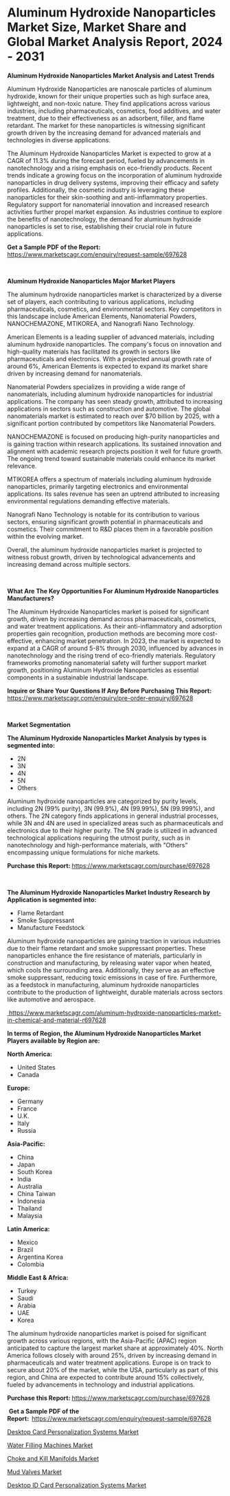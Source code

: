 <p><h1>Aluminum Hydroxide Nanoparticles Market Size, Market Share and Global Market Analysis Report, 2024 - 2031</h1></p><p><strong>Aluminum Hydroxide Nanoparticles Market Analysis and Latest Trends</strong></p>
<p><p>Aluminum Hydroxide Nanoparticles are nanoscale particles of aluminum hydroxide, known for their unique properties such as high surface area, lightweight, and non-toxic nature. They find applications across various industries, including pharmaceuticals, cosmetics, food additives, and water treatment, due to their effectiveness as an adsorbent, filler, and flame retardant. The market for these nanoparticles is witnessing significant growth driven by the increasing demand for advanced materials and technologies in diverse applications.</p><p>The Aluminum Hydroxide Nanoparticles Market is expected to grow at a CAGR of 11.3% during the forecast period, fueled by advancements in nanotechnology and a rising emphasis on eco-friendly products. Recent trends indicate a growing focus on the incorporation of aluminum hydroxide nanoparticles in drug delivery systems, improving their efficacy and safety profiles. Additionally, the cosmetic industry is leveraging these nanoparticles for their skin-soothing and anti-inflammatory properties. Regulatory support for nanomaterial innovation and increased research activities further propel market expansion. As industries continue to explore the benefits of nanotechnology, the demand for aluminum hydroxide nanoparticles is set to rise, establishing their crucial role in future applications.</p></p>
<p><strong>Get a Sample PDF of the Report:&nbsp;</strong> <a href="https://www.marketscagr.com/enquiry/request-sample/697628?utm_campaign=1128&utm_medium=2&utm_source=Github&utm_content=ia&utm_term=03102024&utm_id=aluminum-hydroxide-nanoparticles">https://www.marketscagr.com/enquiry/request-sample/697628</a></p>
<p>&nbsp;</p>
<p><strong>Aluminum Hydroxide Nanoparticles Major Market Players</strong></p>
<p><p>The aluminum hydroxide nanoparticles market is characterized by a diverse set of players, each contributing to various applications, including pharmaceuticals, cosmetics, and environmental sectors. Key competitors in this landscape include American Elements, Nanomaterial Powders, NANOCHEMAZONE, MTIKOREA, and Nanografi Nano Technology.</p><p>American Elements is a leading supplier of advanced materials, including aluminum hydroxide nanoparticles. The company's focus on innovation and high-quality materials has facilitated its growth in sectors like pharmaceuticals and electronics. With a projected annual growth rate of around 6%, American Elements is expected to expand its market share driven by increasing demand for nanomaterials.</p><p>Nanomaterial Powders specializes in providing a wide range of nanomaterials, including aluminum hydroxide nanoparticles for industrial applications. The company has seen steady growth, attributed to increasing applications in sectors such as construction and automotive. The global nanomaterials market is estimated to reach over $70 billion by 2025, with a significant portion contributed by competitors like Nanomaterial Powders.</p><p>NANOCHEMAZONE is focused on producing high-purity nanoparticles and is gaining traction within research applications. Its sustained innovation and alignment with academic research projects position it well for future growth. The ongoing trend toward sustainable materials could enhance its market relevance.</p><p>MTIKOREA offers a spectrum of materials including aluminum hydroxide nanoparticles, primarily targeting electronics and environmental applications. Its sales revenue has seen an uptrend attributed to increasing environmental regulations demanding effective materials.</p><p>Nanografi Nano Technology is notable for its contribution to various sectors, ensuring significant growth potential in pharmaceuticals and cosmetics. Their commitment to R&D places them in a favorable position within the evolving market.</p><p>Overall, the aluminum hydroxide nanoparticles market is projected to witness robust growth, driven by technological advancements and increasing demand across multiple sectors.</p></p>
<p>&nbsp;</p>
<p><strong>What Are The Key Opportunities For Aluminum Hydroxide Nanoparticles Manufacturers?</strong></p>
<p><p>The Aluminum Hydroxide Nanoparticles market is poised for significant growth, driven by increasing demand across pharmaceuticals, cosmetics, and water treatment applications. As their anti-inflammatory and adsorption properties gain recognition, production methods are becoming more cost-effective, enhancing market penetration. In 2023, the market is expected to expand at a CAGR of around 5-8% through 2030, influenced by advances in nanotechnology and the rising trend of eco-friendly materials. Regulatory frameworks promoting nanomaterial safety will further support market growth, positioning Aluminum Hydroxide Nanoparticles as essential components in a sustainable industrial landscape.</p></p>
<p><strong>Inquire or Share Your Questions If Any Before Purchasing This Report:</strong> <a href="https://www.marketscagr.com/enquiry/pre-order-enquiry/697628?utm_campaign=1128&utm_medium=2&utm_source=Github&utm_content=ia&utm_term=03102024&utm_id=aluminum-hydroxide-nanoparticles">https://www.marketscagr.com/enquiry/pre-order-enquiry/697628</a></p>
<p>&nbsp;</p>
<p><strong>Market Segmentation</strong></p>
<p><strong>The Aluminum Hydroxide Nanoparticles Market Analysis by types is segmented into:</strong></p>
<p><ul><li>2N</li><li>3N</li><li>4N</li><li>5N</li><li>Others</li></ul></p>
<p><p>Aluminum hydroxide nanoparticles are categorized by purity levels, including 2N (99% purity), 3N (99.9%), 4N (99.99%), 5N (99.999%), and others. The 2N category finds applications in general industrial processes, while 3N and 4N are used in specialized areas such as pharmaceuticals and electronics due to their higher purity. The 5N grade is utilized in advanced technological applications requiring the utmost purity, such as in nanotechnology and high-performance materials, with "Others" encompassing unique formulations for niche markets.</p></p>
<p><strong>Purchase this Report:&nbsp;</strong><a href="https://www.marketscagr.com/purchase/697628?utm_campaign=1128&utm_medium=2&utm_source=Github&utm_content=ia&utm_term=03102024&utm_id=aluminum-hydroxide-nanoparticles">https://www.marketscagr.com/purchase/697628</a></p>
<p>&nbsp;</p>
<p><strong>The Aluminum Hydroxide Nanoparticles Market Industry Research by Application is segmented into:</strong></p>
<p><ul><li>Flame Retardant</li><li>Smoke Suppressant</li><li>Manufacture Feedstock</li></ul></p>
<p><p>Aluminum hydroxide nanoparticles are gaining traction in various industries due to their flame retardant and smoke suppressant properties. These nanoparticles enhance the fire resistance of materials, particularly in construction and manufacturing, by releasing water vapor when heated, which cools the surrounding area. Additionally, they serve as an effective smoke suppressant, reducing toxic emissions in case of fire. Furthermore, as a feedstock in manufacturing, aluminum hydroxide nanoparticles contribute to the production of lightweight, durable materials across sectors like automotive and aerospace.</p></p>
<p><a href="https://www.marketscagr.com/aluminum-hydroxide-nanoparticles-market-in-chemical-and-material-r697628?utm_campaign=1128&utm_medium=2&utm_source=Github&utm_content=ia&utm_term=03102024&utm_id=aluminum-hydroxide-nanoparticles">&nbsp;https://www.marketscagr.com/aluminum-hydroxide-nanoparticles-market-in-chemical-and-material-r697628</a></p>
<p><strong>In terms of Region, the Aluminum Hydroxide Nanoparticles Market Players available by Region are:</strong></p>
<p>
    <p> <strong> North America: </strong>
        <ul>
            <li>United States</li>
            <li>Canada</li>
        </ul>
        </p> 
    <p> <strong> Europe: </strong>
        <ul>
            <li>Germany</li>
            <li>France</li>
            <li>U.K.</li>
            <li>Italy</li>
            <li>Russia</li>
        </ul>
        </p> 
    <p> <strong> Asia-Pacific: </strong>
        <ul>
            <li>China</li>
            <li>Japan</li>
            <li>South Korea</li>
            <li>India</li>
            <li>Australia</li>
            <li>China Taiwan</li>
            <li>Indonesia</li>
            <li>Thailand</li>
            <li>Malaysia</li>
        </ul>
        </p> 
    <p> <strong> Latin America: </strong>
        <ul>
            <li>Mexico</li>
            <li>Brazil</li>
            <li>Argentina Korea</li>
            <li>Colombia</li>
        </ul>
        </p> 
    <p> <strong> Middle East & Africa: </strong>
        <ul>
            <li>Turkey</li>
            <li>Saudi</li>
            <li>Arabia</li>
            <li>UAE</li>
            <li>Korea</li>
        </ul>
    </p>
    </p>
<p><p>The aluminum hydroxide nanoparticles market is poised for significant growth across various regions, with the Asia-Pacific (APAC) region anticipated to capture the largest market share at approximately 40%. North America follows closely with around 25%, driven by increasing demand in pharmaceuticals and water treatment applications. Europe is on track to secure about 20% of the market, while the USA, particularly as part of this region, and China are expected to contribute around 15% collectively, fueled by advancements in technology and industrial applications.</p></p>
<p><strong>Purchase this Report: </strong><a href="https://www.marketscagr.com/purchase/697628?utm_campaign=1128&utm_medium=2&utm_source=Github&utm_content=ia&utm_term=03102024&utm_id=aluminum-hydroxide-nanoparticles">https://www.marketscagr.com/purchase/697628</a></p>
<p>&nbsp;<strong>Get a Sample PDF of the Report:&nbsp;&nbsp;</strong><a href="https://www.marketscagr.com/enquiry/request-sample/697628?utm_campaign=1128&utm_medium=2&utm_source=Github&utm_content=ia&utm_term=03102024&utm_id=aluminum-hydroxide-nanoparticles">https://www.marketscagr.com/enquiry/request-sample/697628</a></p>
<p><strong></strong></p>
<p><p><a href="https://issuu.com/reportprime-2/docs/desktop-card-personalization-system_8f60e345fb87e0?utm_campaign=1128&utm_medium=2&utm_source=Github&utm_content=ia&utm_term=03102024&utm_id=aluminum-hydroxide-nanoparticles">Desktop Card Personalization Systems Market</a></p><p><a href="https://www.linkedin.com/pulse/water-filling-machines-market-global-share-ranking-overall-d9j4e?trackingId=V%2FalzLj0TwacVZdYGOTbuQ%3D%3D&utm_campaign=1128&utm_medium=2&utm_source=Github&utm_content=ia&utm_term=03102024&utm_id=aluminum-hydroxide-nanoparticles">Water Filling Machines Market</a></p><p><a href="https://www.linkedin.com/pulse/choke-kill-manifolds-market-trends-regional-insights-forecasted-duxgf?trackingId=DXCLyfrqRVaa%2F9fYRbV6xg%3D%3D&utm_campaign=1128&utm_medium=2&utm_source=Github&utm_content=ia&utm_term=03102024&utm_id=aluminum-hydroxide-nanoparticles">Choke and Kill Manifolds Market</a></p><p><a href="https://www.linkedin.com/pulse/mud-valves-industry-analysis-report-its-market-size-growing-cagr-5cnvf?trackingId=z%2BDGYbMhRfKBCyC90H%2FTiA%3D%3D&utm_campaign=1128&utm_medium=2&utm_source=Github&utm_content=ia&utm_term=03102024&utm_id=aluminum-hydroxide-nanoparticles">Mud Valves Market</a></p><p><a href="https://issuu.com/reportprime-2/docs/desktop-id-card-personalization-sys_ca46978463d1b7?utm_campaign=1128&utm_medium=2&utm_source=Github&utm_content=ia&utm_term=03102024&utm_id=aluminum-hydroxide-nanoparticles">Desktop ID Card Personalization Systems Market</a></p></p>